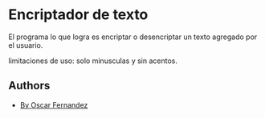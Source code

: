 
# Encriptador de texto

El programa lo que logra es encriptar o desencriptar un texto agregado por el usuario.


limitaciones de uso:
solo minusculas y sin acentos.





## Authors

- [By Oscar Fernandez](https://github.com/FernandezOscar96)

